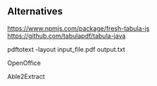 
## Alternatives

https://www.npmjs.com/package/fresh-tabula-js
https://github.com/tabulapdf/tabula-java

pdftotext -layout input_file.pdf output.txt

OpenOffice

Able2Extract
